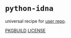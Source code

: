 # `python-idna`

universal recipe for [user repo](../themartiancompany/ur).

[PKGBUILD](PKGBUILD)
[LICENSE](COPYING)
